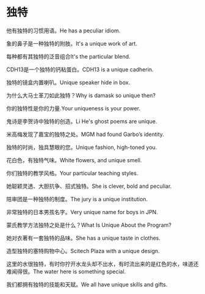 # 独特

<p><span class="chinese">他有独特的习惯用语。</span><span class="english">He has a peculiar idiom.</span></p>

<p><span class="chinese">象的鼻子是一种独特的附肢。</span><span class="english">It's a unique work of art.</span></p>

<p><span class="chinese">每种都有其独特的泛音组合</span><span class="english">It's the particular blend.</span></p>

<p><span class="chinese">CDH13是一个独特的钙粘蛋白。</span><span class="english">CDH13 is a unique cadherin.</span></p>

<p><span class="chinese">独特的镜盒内置喇叭。</span><span class="english">Unique speaker hide in box.</span></p>

<p><span class="chinese">为什么大马士革刀如此独特？</span><span class="english">Why is damask so unique then?</span></p>

<p><span class="chinese">你的独特性是你的力量.</span><span class="english">Your uniqueness is your power.</span></p>

<p><span class="chinese">鬼诗是李贺诗中独特的创造。</span><span class="english">Li He's ghost poems are unique.</span></p>

<p><span class="chinese">米高梅发现了嘉宝的独特之处。</span><span class="english">MGM had found Garbo’s identity.</span></p>

<p><span class="chinese">独特的时尚，独具慧眼的您。</span><span class="english">Unique fashion, high-toned you.</span></p>

<p><span class="chinese">花白色，有独特气味。</span><span class="english">White flowers, and unique smell.</span></p>

<p><span class="chinese">你们独特的教学风格。</span><span class="english">Your particular teaching styles.</span></p>

<p><span class="chinese">她聪颖灵透、大胆抗争、招式独特。</span><span class="english">She is clever, bold and peculiar.</span></p>

<p><span class="chinese">陪审团是一种独特的制度。</span><span class="english">The jury is a unique institution.</span></p>

<p><span class="chinese">非常独特的日本男孩名字。</span><span class="english">Very unique name for boys in JPN.</span></p>

<p><span class="chinese">蒙氏教学方法独特之处是什么？</span><span class="english">What Is Unique About the Program?</span></p>

<p><span class="chinese">她对衣著有一套独特的品味。</span><span class="english">She has a unique taste in clothes.</span></p>

<p><span class="chinese">造型独特的塞特购物中心。</span><span class="english">Scitech Plaza with a unique design.</span></p>

<p><span class="chinese">这里的水很独特，有时你拧开水龙头却不出水，有时流出来的是红色的水，味道还难闻得很。</span><span class="english">The water here is something special.</span></p>

<p><span class="chinese">我们都拥有独特的技能和天赋。</span><span class="english">We all have unique skills and gifts.</span></p>

